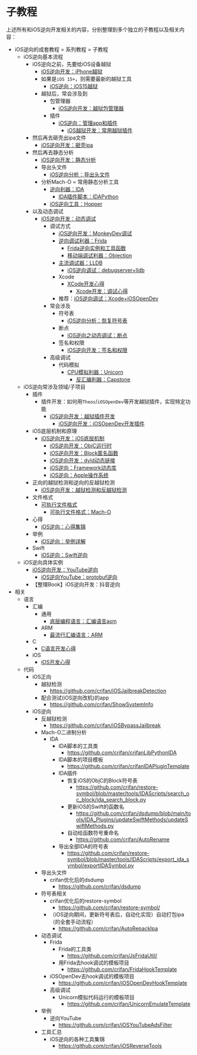 # 子教程

上述所有和iOS逆向开发相关的内容，分别整理到多个独立的子教程以及相关内容：

* iOS逆向的成套教程 = 系列教程 = 子教程
  * iOS逆向基本流程
    * iOS逆向之前，先要给iOS设备越狱
      * [iOS逆向开发：iPhone越狱](https://book.crifan.org/books/ios_re_iphone_jailbreak/website/)
      * 如果是`iOS 15+`，则需要最新的越狱工具
        * [iOS逆向：iOS15越狱](https://book.crifan.org/books/ios_re_ios15_jailbreak/website/)
      * 越狱后，常会涉及到
        * 包管理器
          * [iOS逆向开发：越狱包管理器](https://book.crifan.org/books/ios_re_package_manager/website/)
        * 插件
          * [iOS逆向：管理app和插件](https://book.crifan.org/books/ios_re_manage_app_tweak/website/)
            * [iOS越狱开发：常用越狱插件](https://book.crifan.org/books/ios_re_common_tweak/website)
    * 然后再去砸壳出ipa文件
      * [iOS逆向开发：砸壳ipa](https://book.crifan.org/books/ios_re_crack_shell_ipa/website/)
    * 然后再去静态分析
      * [iOS逆向开发：静态分析](https://book.crifan.org/books/ios_re_static_analysis/website/)
      * 导出头文件
        * [iOS逆向分析：导出头文件](https://book.crifan.org/books/ios_re_export_header/website/)
      * 分析Mach-O = 常用静态分析工具
        * [逆向利器：IDA](https://book.crifan.org/books/reverse_tool_ida/website/)
          * [IDA插件脚本：IDAPython](https://book.crifan.org/books/ida_plugin_script_idapython/website)
        * [iOS逆向工具：Hopper](https://book.crifan.org/books/ios_re_tool_hopper/website/)
    * 以及动态调试
      * [iOS逆向开发：动态调试](https://book.crifan.org/books/ios_re_dynamic_debug/website/)
        * 调试方式
          * [iOS逆向开发：MonkeyDev调试](https://book.crifan.org/books/ios_re_monkeydev_debug/website/)
          * [逆向调试利器：Frida](https://book.crifan.org/books/reverse_debug_frida/website/)
            * [Frida逆向实例和工具函数](https://book.crifan.org/books/frida_re_example_function/website/)
            * [移动端调试利器：Objection](https://book.crifan.org/books/mobile_reverse_debug_objection/website/)
          * [主流调试器：LLDB](https://book.crifan.org/books/popular_debugger_lldb/website/)
            * [iOS逆向调试：debugserver+lldb](https://book.crifan.org/books/ios_re_debug_debugserver_lldb/website)
          * Xcode
            * [XCode开发心得](https://book.crifan.org/books/xcode_dev_summary/website/)         
              * [Xcode开发：调试心得](http://book.crifan.org/books/xcode_dev_debug_summary/website/)
          * 推荐：[iOS逆向调试：Xcode+iOSOpenDev](https://book.crifan.org/books/ios_re_debug_xcode_iosopendev/website/)
        * 常会涉及
          * 符号表
            * [iOS逆向分析：恢复符号表](https://book.crifan.org/books/ios_re_restore_symbol/website)
          * 断点
            * [iOS逆向之动态调试：断点](https://book.crifan.org/books/ios_re_debug_breakpoint/website/)
          * 签名和权限
            * [iOS逆向开发：签名和权限](https://book.crifan.org/books/ios_re_codesign_ent/website/)
        * 高级调试
          * 代码模拟
            * [CPU模拟利器：Unicorn](https://book.crifan.org/books/cpu_emulator_unicorn/website/)
              * [反汇编利器：Capstone](https://book.crifan.org/books/ultimate_disassembler_capstone/website/)
  * iOS逆向常涉及领域/子项目
    * 插件
      * 插件开发：如何用`Theos`/`iOSOpenDev`等开发越狱插件，实现特定功能
        * [iOS逆向开发：越狱插件开发](https://book.crifan.org/books/ios_re_jailbreak_tweak/website/)
          * [iOS逆向开发：iOSOpenDev开发插件](https://book.crifan.org/books/ios_re_iosopendev_tweak/website/)
    * iOS底层机制和原理
      * [iOS逆向开发：iOS底层机制](https://book.crifan.org/books/ios_re_ios_internal/website/)
        * [iOS逆向开发：ObjC运行时](https://book.crifan.org/books/ios_re_objc_runtime/website/)
        * [iOS逆向开发：Block匿名函数](https://book.crifan.org/books/ios_re_objc_block/website/)
        * [iOS逆向开发：dyld动态链接](https://book.crifan.org/books/ios_re_dyld_link/website/)
        * [iOS逆向：Framework动态库](https://book.crifan.org/books/ios_re_framework_dylib/website/)
        * [iOS逆向：Apple操作系统](https://book.crifan.org/books/ios_re_apple_os/website/)
    * 正向的越狱检测和逆向的反越狱检测
      * [iOS逆向开发：越狱检测和反越狱检测](https://book.crifan.org/books/ios_re_jb_detection/website/)
    * 文件格式
      * [可执行文件格式](https://book.crifan.org/books/executable_file_format/website/)
        * [可执行文件格式：Mach-O](https://book.crifan.org/books/exec_file_format_macho/website/)
    * 心得
      * [iOS逆向：心得集锦](https://book.crifan.org/books/ios_re_experience_collection/website)
    * 举例
      * [iOS逆向：举例详解](https://book.crifan.org/books/ios_re_detail_example/website)
    * Swift
      * [iOS逆向：Swift逆向](https://book.crifan.org/books/ios_re_swift_reverse/website)
  * iOS逆向具体实例
    * [iOS逆向开发：YouTube逆向](https://book.crifan.org/books/ios_re_youtube_reverse/website/)
      * [iOS逆向YouTube：protobuf逆向](https://book.crifan.org/books/ios_re_protobuf_reverse/website/)
    * 【整理Book】iOS逆向开发：抖音逆向
* 相关
  * 语言
    * 汇编
      * 通用
        * [底层编程语言：汇编语言asm](https://book.crifan.org/books/low_level_assembly_asm/website/)
      * ARM
        * [最流行汇编语言：ARM](https://book.crifan.org/books/popular_assembly_arm/website/)
    * C
      * [C语言开发心得](https://book.crifan.org/books/c_lang_dev_summary/website/)
    * iOS
      * [iOS开发心得](https://book.crifan.org/books/ios_dev_summary/website/)
  * 代码
    * iOS正向
      * 越狱检测
        * https://github.com/crifan/iOSJailbreakDetection
      * 配合测试(iOS逆向改机)的app
        * https://github.com/crifan/ShowSystemInfo
    * iOS逆向
      * 反越狱检测
        * https://github.com/crifan/iOSBypassJailbreak
      * Mach-O二进制分析
        * IDA
          * IDA脚本的工具类
            * https://github.com/crifan/crifanLibPythonIDA
          * IDA脚本的项目模板
            * https://github.com/crifan/crifanIDAPluginTemplate
          * IDA插件
            * 恢复iOS的ObjC的Block符号表
              * https://github.com/crifan/restore-symbol/blob/master/tools/IDAScripts/search_oc_block/ida_search_block.py
            * 更新iOS的Swift的函数名
              * https://github.com/crifan/dsdump/blob/main/tools/IDA_Plugins/updateSwiftMethods/updateSwiftMethods.py
            * 自动给函数符号重命名
              * https://github.com/crifan/AutoRename
          * 导出全部IDA的符号表
            * https://github.com/crifan/restore-symbol/blob/master/tools/IDAScripts/export_ida_symbol/exportIDASymbol.py
      * 导出头文件
        * crifan优化后的dsdump
          * https://github.com/crifan/dsdump
      * 符号表相关
        * crifan优化后的restore-symbol
          * https://github.com/crifan/restore-symbol/
        * （iOS逆向期间，更新符号表后，自动化实现）自动打包ipa（的全套手动流程）
          * https://github.com/crifan/AutoRepackIpa
      * 动态调试
        * Frida
          * Frida的工具类
            * https://github.com/crifan/JsFridaUtil/
          * 用Frida去hook调试的模板项目
            * https://github.com/crifan/FridaHookTemplate
        * iOSOpenDev去hook调试的模板项目
          * https://github.com/crifan/iOSOpenDevHookTemplate
        * 高级调试
          * Unicorn模拟代码运行的模板项目
            * https://github.com/crifan/UnicornEmulateTemplate
      * 举例
        * 逆向YouTube
          * https://github.com/crifan/iOSYouTubeAdsFilter
      * 工具汇总
        * iOS逆向的各种工具集锦
          * https://github.com/crifan/iOSReverseTools
